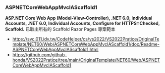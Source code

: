 ### ASPNETCoreWebAppMvcIAScaffold1
**ASP.NET Core Web App (Model-View-Controller), .NET 6.0, Individual Accounts, .NET 6.0, Individual Accounts, Configure for HTTPS=Checked, Scaffold.**
已取出所有的 Scaffold Razor Pages 專案範本
- https://svc.011.idv.tw/CodeHelper/cs/vs2022/VS2022Pratice/OriginalTemplate/NET60/Web/ASPNETCoreWebAppMvcIAScaffold1/doc/Readme-ASPNETCoreWebAppMvcIAScaffold1.html
- https://github.com/github-honda/VS2022Pratice/tree/main/OriginalTemplate/NET60/Web/ASPNETCoreWebAppMvcIAScaffold1
